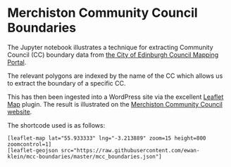 # Merchiston Community Council Boundaries

The Jupyter notebook illustrates a technique for extracting Community Council (CC) boundary data from [the City of Edinburgh Council Mapping Portal](http://data.edinburghcouncilmaps.info/datasets/da44854d46c44a76b9b1160fc609738a_25). 

The relevant polygons are indexed by the name of the CC which allows us to extract the boundary of a specific CC. 

This has then been ingested into a WordPress site via the excellent [Leaflet Map](https://en-gb.wordpress.org/plugins/leaflet-map/) plugin. The result is illustrated on the [Merchiston Community Council website](https://merchistoncc.org.uk/about-us/council-boundaries/).

The shortcode used is as follows:
```
[leaflet-map lat="55.933333" lng="-3.213889" zoom=15 height=800 zoomcontrol=1]
[leaflet-geojson src="https://raw.githubusercontent.com/ewan-klein/mcc-boundaries/master/mcc_boundaries.json"]
```
